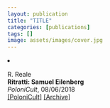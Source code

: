 ```yaml
---
layout: publication
title: "TITLE"
categories: [publications]
tags: []
image: assets/images/cover.jpg
---
```

<!-- Item: TODO -->
<li ><p>
R. Reale<br>
<b>Ritratti: Samuel Eilenberg</b><br>
<i>PoloniCult</i>, 08/06/2018
<br />
<a href="https://polonicult.com/eilenberg/" target="_blank">[PoloniCult]</a>
<a href="http://web.archive.org/web/*/https://polonicult.com/eilenberg/" target="_blank">[Archive]</a>
</p>
<div id="bib_TODO" class="bibtex noshow">
<pre>
</pre>
</div>
</li>
